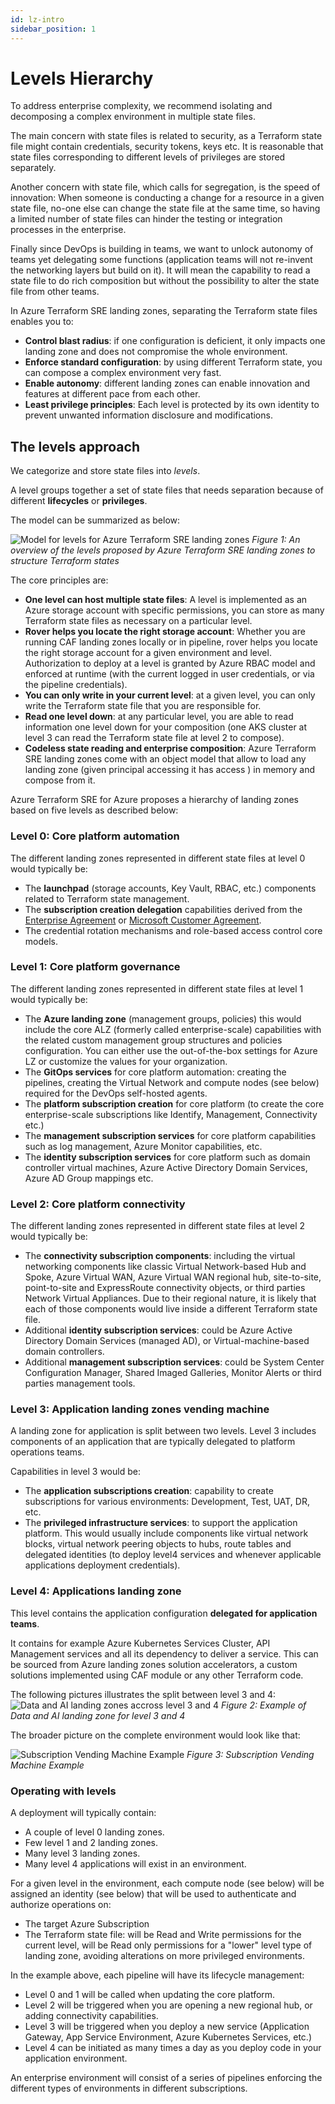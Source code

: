 ```yaml
---
id: lz-intro
sidebar_position: 1
---
```


# Levels Hierarchy

To address enterprise complexity, we recommend isolating and decomposing a complex environment in multiple state files.

The main concern with state files is related to security, as a Terraform state file might contain credentials, security tokens, keys etc. It is reasonable that state files corresponding to different levels of privileges are stored separately.

Another concern with state file, which calls for segregation, is the speed of innovation: When someone is conducting a change for a resource in a given state file, no-one else can change the state file at the same time, so having a limited number of state files can hinder the testing or integration processes in the enterprise.

Finally since DevOps is building in teams, we want to unlock autonomy of teams yet delegating some functions (application teams will not re-invent the networking layers but build on it). It will mean the capability to read a state file to do rich composition but without the possibility to alter the state file from other teams.

In Azure Terraform SRE landing zones, separating the Terraform state files enables you to:

- **Control blast radius**: if one configuration is deficient, it only impacts one landing zone and does not compromise the whole environment.
- **Enforce standard configuration**: by using different Terraform state, you can compose a complex environment very fast.
- **Enable autonomy**: different landing zones can enable innovation and features at different pace from each other.
- **Least privilege principles**: Each level is protected by its own identity to prevent unwanted information disclosure and modifications.

## The levels approach

We categorize and store state files into *levels*.

A level groups together a set of state files that needs separation because of different **lifecycles** or **privileges**.

The model can be summarized as below:

![Model for levels for Azure Terraform SRE landing zones](./pictures/terraform-model-levels.png)
*Figure 1: An overview of the levels proposed by Azure Terraform SRE landing zones to structure Terraform states*

The core principles are:

- **One level can host multiple state files**: A level is implemented as an Azure storage account with specific permissions, you can store as many Terraform state files as necessary on a particular level.
- **Rover helps you locate the right storage account**: Whether you are running CAF landing zones locally or in pipeline, rover helps you locate the right storage account for a given environment and level. Authorization to deploy at a level is granted by Azure RBAC model and enforced at runtime (with the current logged in user credentials, or via the pipeline credentials).
- **You can only write in your current level**: at a given level, you can only write the Terraform state file that you are responsible for.
- **Read one level down**: at any particular level, you are able to read information one level down for your composition (one AKS cluster at level 3 can read the Terraform state file at level 2 to compose).
- **Codeless state reading and enterprise composition**: Azure Terraform SRE landing zones come with an object model that allow to load any landing zone (given principal accessing it has access ) in memory and compose from it.

Azure Terraform SRE for Azure proposes a hierarchy of landing zones based on five levels as described below:

### Level 0: Core platform automation

The different landing zones represented in different state files at level 0 would typically be:

- The **launchpad** (storage accounts, Key Vault, RBAC, etc.) components related to Terraform state management.
- The **subscription creation delegation** capabilities derived from the [Enterprise Agreement](https://docs.microsoft.com/azure/cost-management-billing/manage/ea-portal-get-started) or [Microsoft Customer Agreement](https://docs.microsoft.com/azure/cost-management-billing/understand/mca-overview).
- The credential rotation mechanisms and role-based access control core models.

### Level 1: Core platform governance

The different landing zones represented in different state files at level 1 would typically be:

- The **Azure landing zone** (management groups, policies) this would include the core ALZ (formerly called enterprise-scale) capabilities with the related custom management group structures and policies configuration. You can either use the out-of-the-box settings for Azure LZ or customize the values for your organization.
- The **GitOps services** for core platform automation: creating the pipelines, creating the Virtual Network and compute nodes (see below) required for the DevOps self-hosted agents.
- The **platform subscription creation** for core platform (to create the core enterprise-scale subscriptions like Identify, Management, Connectivity etc.)
- The **management subscription services** for core platform capabilities such as log management, Azure Monitor capabilities, etc.
- The **identity subscription services** for core platform such as domain controller virtual machines, Azure Active Directory Domain Services, Azure AD Group mappings etc.

### Level 2: Core platform connectivity

The different landing zones represented in different state files at level 2 would typically be:

- The **connectivity subscription components**: including the virtual networking components like classic Virtual Network-based Hub and Spoke, Azure Virtual WAN, Azure Virtual WAN regional hub, site-to-site, point-to-site and ExpressRoute connectivity objects, or third parties Network Virtual Appliances. Due to their regional nature, it is likely that each of those components would live inside a different Terraform state file.
- Additional **identity subscription services**: could be Azure Active Directory Domain Services (managed AD), or Virtual-machine-based domain controllers.
- Additional **management subscription services**: could be System Center Configuration Manager, Shared Imaged Galleries, Monitor Alerts or third parties management tools.

### Level 3: Application landing zones vending machine

A landing zone for application is split between two levels. Level 3 includes components of an application that are typically delegated to platform operations teams.

Capabilities in level 3 would be:

- The **application subscriptions creation**: capability to create subscriptions for various environments: Development, Test, UAT, DR, etc.
- The **privileged infrastructure services**: to support the application platform. This would usually include components like virtual network blocks, virtual network peering objects to hubs, route tables and delegated identities (to deploy level4 services and whenever applicable applications deployment credentials).

### Level 4: Applications landing zone

This level contains the application configuration **delegated for application teams**.

It contains for example Azure Kubernetes Services Cluster, API Management services and all its dependency to deliver a service. This can be sourced from Azure landing zones solution accelerators, a custom solutions implemented using CAF module or any other Terraform code.

The following pictures illustrates the split between level 3 and 4:
![Data and AI landing zones accross level 3 and 4](./pictures/terraform-model-levels3-4.png)
*Figure 2: Example of Data and AI landing zone for level 3 and 4*

The broader picture on the complete environment would look like that:

![Subscription Vending Machine Example](./pictures/terraform-model-levels-svm.png)
*Figure 3: Subscription Vending Machine Example*

### Operating with levels

A deployment will typically contain:

- A couple of level 0 landing zones.
- Few level 1 and 2 landing zones.
- Many level 3 landing zones.
- Many level 4 applications will exist in an environment.

For a given level in the environment, each compute node (see below) will be assigned an identity (see below) that will be used to authenticate and authorize operations on:

- The target Azure Subscription
- The Terraform state file: will be Read and Write permissions for the current level, will be Read only permissions for a "lower" level type of landing zone, avoiding alterations on more privileged environments.

In the example above, each pipeline will have its lifecycle management:

- Level 0 and 1 will be called when updating the core platform.
- Level 2 will be triggered when you are opening a new regional hub, or adding connectivity capabilities.
- Level 3 will be triggered when you deploy a new service (Application Gateway, App Service Environment, Azure Kubernetes Services, etc.)
- Level 4 can be initiated as many times a day as you deploy code in your application environment.

An enterprise environment will consist of a series of pipelines enforcing the different types of environments in different subscriptions.

